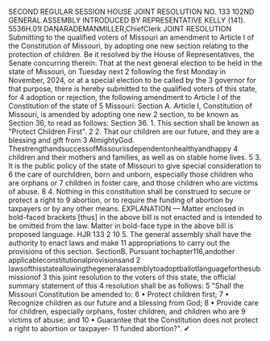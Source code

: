 SECOND REGULAR SESSION
HOUSE JOINT
RESOLUTION NO. 133
102ND GENERAL ASSEMBLY
INTRODUCED BY REPRESENTATIVE KELLY (141).
5536H.01I DANARADEMANMILLER,ChiefClerk
JOINT RESOLUTION
Submitting to the qualified voters of Missouri an amendment to Article I of the Constitution
of Missouri, by adopting one new section relating to the protection of children.
Be it resolved by the House of Representatives, the Senate concurring therein:
That at the next general election to be held in the state of Missouri, on Tuesday next
2 following the first Monday in November, 2024, or at a special election to be called by the
3 governor for that purpose, there is hereby submitted to the qualified voters of this state, for
4 adoption or rejection, the following amendment to Article I of the Constitution of the state of
5 Missouri:
Section A. Article I, Constitution of Missouri, is amended by adopting one new
2 section, to be known as Section 36, to read as follows:
Section 36. 1. This section shall be known as "Protect Children First".
2 2. That our children are our future, and they are a blessing and gift from
3 AlmightyGod. ThestrengthandsuccessofMissouriisdependentonhealthyandhappy
4 children and their mothers and families, as well as on stable home lives.
5 3. It is the public policy of the state of Missouri to give special consideration to
6 the care of ourchildren, born and unborn, especially those children who are orphans or
7 children in foster care, and those children who are victims of abuse.
8 4. Nothing in this constitution shall be construed to secure or protect a right to
9 abortion, or to require the funding of abortion by taxpayers or by any other means.
EXPLANATION — Matter enclosed in bold-faced brackets [thus] in the above bill is not enacted and is
intended to be omitted from the law. Matter in bold-face type in the above bill is proposed language.
HJR 133 2
10 5. The general assembly shall have the authority to enact laws and make
11 appropriations to carry out the provisions of this section.
SectionB. Pursuant tochapter116,andother applicableconstitutionalprovisionsand
2 lawsofthisstateallowingthegeneralassemblytoadoptballotlanguageforthesubmissionof
3 this joint resolution to the voters of this state, the official summary statement of this
4 resolution shall be as follows:
5 "Shall the Missouri Constitution be amended to:
6 • Protect children first;
7 • Recognize children as our future and a blessing from God;
8 • Provide care for children, especially orphans, foster children, and children who are
9 victims of abuse; and
10 • Guarantee that the Constitution does not protect a right to abortion or taxpayer-
11 funded abortion?".
✔